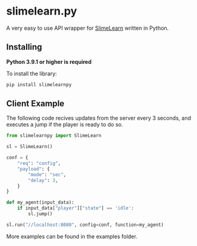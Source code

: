 slimelearn.py
=============

A very easy to use API wrapper for [SlimeLearn](https://github.com/javierburgosv/slimelearn) written in Python.

Installing
----------

**Python 3.9.1 or higher is required**

To install the library:
```sh
pip install slimelearnpy
``` 

Client Example
-----------

The following code recives updates from the server every 3 seconds, and executes a jump if the player is ready to do so.

```python
from slimelearnpy import SlimeLearn

sl = SlimeLearn()

conf = {
    "req": "config",
    "payload": {
        "mode": "sec",
        "delay": 3,
    }
}

def my_agent(input_data):
    if input_data["player"]["state"] == 'idle':
        sl.jump()

sl.run("//localhost:8080", config=conf, function=my_agent)
```

More examples can be found in the examples folder.